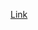 [Link](https://machinelearningmastery.com/develop-arch-and-garch-models-for-time-series-forecasting-in-python/)


